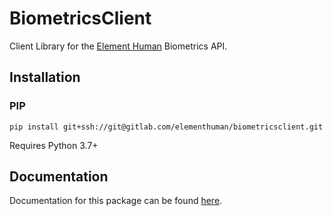 # BiometricsClient

Client Library for the [Element Human](https://www.elementhuman.com) Biometrics API.

## Installation

### PIP

```shell script
pip install git+ssh://git@gitlab.com/elementhuman/biometricsclient.git
```

Requires Python 3.7+

## Documentation

Documentation for this package can be found [here]().
